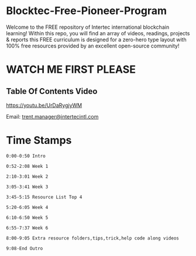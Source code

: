 # Blocktec-Free-Pioneer-Program

Welcome to the FREE repository of Intertec international blockchain learning! Within this repo, you will find an array of videos, readings, projects & reports
this FREE curriculum is designed for a zero-hero type layout with 100% free resources provided by an excellent open-source community!

  # WATCH ME FIRST PLEASE 
  ## Table Of Contents Video 
  
  
  https://youtu.be/UrDaRygjyWM
  
  Email: trent.manager@intertecintl.com
     
   # Time Stamps
    
    
    0:00-0:50 Intro

    0:52-2:08 Week 1

    2:10-3:01 Week 2

    3:05-3:41 Week 3

    3:45-5:15 Resource List Top 4

    5:20-6:05 Week 4

    6:10-6:50 Week 5

    6:55-7:37 Week 6

    8:00-9:05 Extra resource folders,tips,trick,help code along videos

    9:08-End Outro

  

     

    







